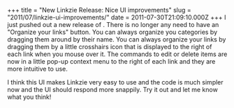 +++
title = "New Linkzie Release: Nice UI improvements"
slug = "2011/07/linkzie-ui-improvements/"
date = 2011-07-30T21:09:10.000Z
+++
I just pushed out a new release of [](https://linkzie.com).  There is no longer any need to have an "Organize your links" button.  You can always organize you categories by dragging them around by their name.  You can always organize your links by dragging them by a little crosshairs icon that is displayed to the right of each link when you mouse over it.  The commands to edit or delete items are now in a little pop-up context menu to the right of each link and they are more intuitive to use.

I think this UI makes Linkzie very easy to use and the code is much simpler now and the UI should respond more snappily.  Try it out and let me know what you think!

